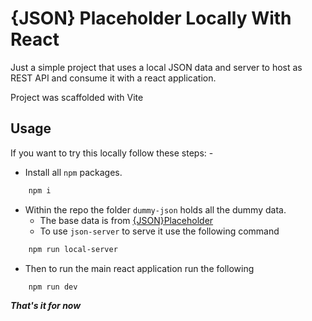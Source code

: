 # {JSON} Placeholder Locally With React

Just a simple project that uses a local JSON data and server to host as REST API and consume it with a react application.

Project was scaffolded with Vite

## Usage

If you want to try this locally follow these steps: -

- Install all `npm` packages.

```bash
    npm i
```

- Within the repo the folder `dummy-json` holds all the dummy data.
    - The base data is from [{JSON}Placeholder](https://jsonplaceholder.typicode.com)
    - To use `json-server` to serve it use the following command
```bash
    npm run local-server
```
- Then to run the main react application run the following
```bash
    npm run dev
```
***That's it for now***